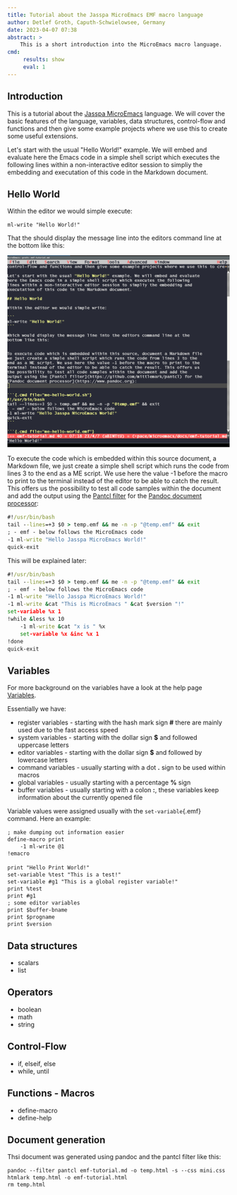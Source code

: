 ```yaml
---
title: Tutorial about the Jasspa MicroEmacs EMF macro language
author: Detlef Groth, Caputh-Schwielowsee, Germany
date: 2023-04-07 07:38
abstract: >
    This is a short introduction into the MicroEmacs macro language.
cmd:
     results: show
     eval: 1
---
```


## Introduction

This is a tutorial about the [Jasspa MicroEmacs](http://www.jasspa.com)
language. We will cover the basic features of the language, variables, data
structures, control-flow and functions and then give some example projects
where we use this to create some useful extensions.

Let's start with the usual "Hello World!" example. We will embed and evaluate
here the Emacs code in a simple shell script which executes the following
lines within a non-interactive editor session to simpliy the embedding and
executation of this code in the Markdown document.

## Hello World

Within the editor we would simple execute:

```
ml-write "Hello World!"
```

That the should display the message line into the editors command line at the
bottom like this:

![](../images/hello-world.png)

To execute the code which is embedded within this source document, a Markdown file,
we just create a simple shell script which runs the code from lines 3 to the
end as a ME script. We use here the value -1 before the macro to print to the
terminal instead of the editor to be able to catch the result. This offers us
the possibility to test all code samples within the document and add the
output using the [Pantcl filter](https://github.com/mittlemark/pantcl) for the
[Pandoc document processor](https://www.pandoc.org):


```{.cmd file="me-hello-world.sh"}
#!/usr/bin/bash
tail --lines=+3 $0 > temp.emf && me -n -p "@temp.emf" && exit
; - emf - below follows the MicroEmacs code
-1 ml-write "Hello Jasspa MicroEmacs World!"
quick-exit
```

This will be explained later:

```{.cmd file="me-hello-world.emf"}
#!/usr/bin/bash
tail --lines=+3 $0 > temp.emf && me -n -p "@temp.emf" && exit
; - emf - below follows the MicroEmacs code
-1 ml-write "Hello Jasspa MicroEmacs World!"
-1 ml-write &cat "This is MicroEmacs " &cat $version "!"
set-variable %x 1
!while &less %x 10
    -1 ml-write &cat "x is " %x
    set-variable %x &inc %x 1
!done
quick-exit
```

## Variables

For more background on the variables have a look at the help page [Variables](https://www.dgroth.de/me2009/me/m4fil018.htm).

Essentially we have:

- register variables - starting with the hash mark sign __#__ there are mainly used due to the fast access speed
- system variables - starting with the dollar sign __$__ and followed uppercase letters
- editor variables - starting with the dollar sign __$__ and followed by lowercase letters
- command variables - usually starting with a dot __.__ sign to be used within macros
- global variables - usually starting with a percentage __%__ sign
- buffer variables - usually starting with a colon __:__, these variables keep information about the currently opened file

Variable values were assigned usually with the `set-variable`{.emf}  command. Here an example:

```{.emf eval=true}
; make dumping out information easier
define-macro print
    -1 ml-write @1
!emacro

print "Hello Print World!"
set-variable %test "This is a test!"
set-variable #g1 "This is a global register variable!"
print %test
print #g1
; some editor variables
print $buffer-bname
print $progname
print $version
```

## Data structures

- scalars
- list

## Operators

- boolean
- math
- string

## Control-Flow

- if, elseif, else
- while, until

## Functions - Macros

- define-macro
- define-help

## Document generation

Thsi document was generated using pandoc and the pantcl filter like this:

```
pandoc --filter pantcl emf-tutorial.md -o temp.html -s --css mini.css
htmlark temp.html -o emf-tutorial.html
rm temp.html
```





